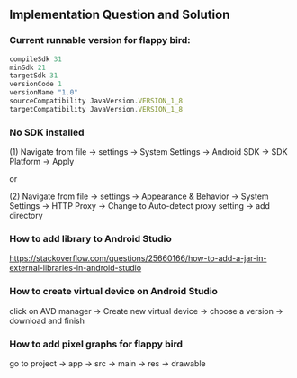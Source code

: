 ## Implementation Question and Solution



### Current runnable version for flappy bird:

```javascript
compileSdk 31
minSdk 21
targetSdk 31
versionCode 1
versionName "1.0"
sourceCompatibility JavaVersion.VERSION_1_8
targetCompatibility JavaVersion.VERSION_1_8
```



### No SDK installed

(1) Navigate from file -> settings -> System Settings -> Android SDK -> SDK Platform -> Apply

or 

(2) Navigate from file -> settings -> Appearance & Behavior -> System Settings -> HTTP Proxy -> Change to Auto-detect proxy setting -> add directory



### How to add library to Android Studio

https://stackoverflow.com/questions/25660166/how-to-add-a-jar-in-external-libraries-in-android-studio



### How to create virtual device on Android Studio

click on AVD manager -> Create new virtual device -> choose a version -> download and finish



### How to add pixel graphs for flappy bird

go to project -> app -> src -> main -> res -> drawable

